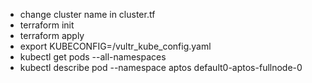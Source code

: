 - change cluster name in cluster.tf 
- terraform init
- terraform apply
- export KUBECONFIG=<path>/vultr_kube_config.yaml
- kubectl get pods --all-namespaces
- kubectl describe pod --namespace aptos default0-aptos-fullnode-0